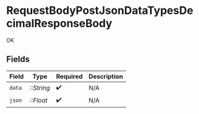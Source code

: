 # RequestBodyPostJsonDataTypesDecimalResponseBody

OK


## Fields

| Field              | Type               | Required           | Description        |
| ------------------ | ------------------ | ------------------ | ------------------ |
| `data`             | *::String*         | :heavy_check_mark: | N/A                |
| `json`             | *::Float*          | :heavy_check_mark: | N/A                |